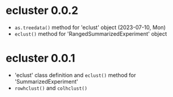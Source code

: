 # ecluster 0.0.2

+ `as.treedata()` method for 'eclust' object (2023-07-10, Mon)
+ `eclust()` method for 'RangedSummarizedExperiment' object

# ecluster 0.0.1

+ 'eclust' class definition and `eclust()` method for 'SummarizedExperiment'
+ `rowhclust()` and `colhclust()` 
